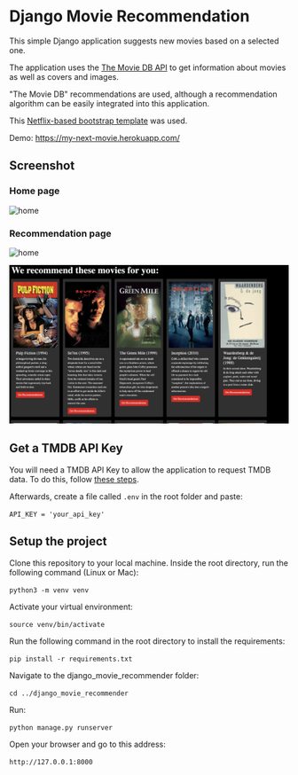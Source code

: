 # Django Movie Recommendation

This simple Django application suggests new movies based on a selected one.

The application uses the [The Movie DB API](https://developers.themoviedb.org/3) to get information about movies as well as covers and images.

"The Movie DB" recommendations are used, although a recommendation algorithm can be easily integrated into this application.

This [Netflix-based bootstrap template](https://w3hubs.com/netflix-home-page-in-bootstrap-5/) was used.


Demo: https://my-next-movie.herokuapp.com/

## Screenshot
### Home page
![home](screenshots/home.png?raw=true)

### Recommendation page
![home](screenshots/details.png?raw=true)

![home](screenshots/details2.png?raw=true)



## Get a TMDB API Key
You will need a TMDB API Key to allow the application to request TMDB data. To do this, follow [these steps](https://developers.themoviedb.org/3/getting-started/introduction).

Afterwards, create a file called `.env` in the root folder and paste:

`API_KEY = 'your_api_key'`

## Setup the project

Clone this repository to your local machine. Inside the root directory, run the following command (Linux or Mac):

`python3 -m venv venv`

Activate your virtual environment:

`source venv/bin/activate`

Run the following command in the root directory to install the requirements:

`pip install -r requirements.txt`

Navigate to the django_movie_recommender folder:

`cd ../django_movie_recommender`

Run:

`python manage.py runserver`

Open your browser and go to this address:

`http://127.0.0.1:8000`